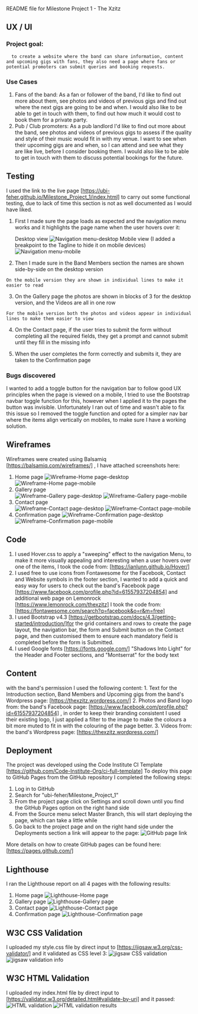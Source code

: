 README file for Milestone Project 1 - The Xzitz

## UX / UI
### Project goal: 
      to create a website where the band can share information, content and upcoming gigs with fans, they also need a page where fans or potential promoters can submit queries and booking requests.  
### Use Cases
   1. Fans of the band: As a fan or follower of the band, I'd like to find out more about them, see photos and videos of previous gigs and find out where the next gigs are going to be and when. I would also like to be able to get in touch with them, to find out how much it would cost to book them for a private party. 
   2. Pub / Club promoters: As a pub landlord I'd like to find out more about the band, see photos and videos of previous gigs to assess if the quality and style of their music would fit in with my venue. I want to see when their upcoming gigs are and when, so I can attend and see what they are like live, before I consider booking them. I would also like to be able to get in touch with them to discuss potential bookings for the future. 
## Testing
   I used the link to the live page [https://ubi-feher.github.io/Milestone_Project_1/index.html] to carry out some functional testing, due to lack of time this section is not as well documented as I would have liked.
  1. First I made sure the page loads as expected and the navigation menu works and it highlights the page name when the user hovers over it:
      
      Desktop view
      ![Navigation menu-desktop](https://github.com/user-attachments/assets/84a0774e-a733-4759-8f70-70b910ebde53)
      Mobile view (I added a breakpoint to the Tagline to hide it on mobile devices)
      ![Navigation menu-mobile](https://github.com/user-attachments/assets/defb270d-a8de-4af8-9fb8-322a64e985b5)

  2. Then I made sure in the Band Members section the names are shown side-by-side on the desktop              version
    
    
    On the mobile version they are shown in individual lines to make it easier to read
    
  3. On the Gallery page the photos are shown in blocks of 3 for the desktop version, and the Videos are all in one row
    
    
    For the mobile version both the photos and videos appear in individual lines to make them easier to view
    
    
  4. On the Contact page, if the user tries to submit the form without completing all the required fields, they get a prompt and cannot submit until they fill in the missing info
   
  5. When the user completes the form correctly and submits it, they are taken to the Confirmation page
    
      
### Bugs discovered
   I wanted to add a toggle button for the navigation bar to follow good UX principles when the page is viewed on a mobile, I tried to use the Bootstrap navbar toggle function for this, however when I applied it to the pages the button was invisible. Unfortunately I ran out of time and wasn't able to fix this issue so I removed the toggle function and opted for a simpler nav bar where the items align vertically on mobiles, to make sure I have a working solution.
## Wireframes
Wireframes were created using Balsamiq [https://balsamiq.com/wireframes/] , I have attached screenshots here:
1. Home page
   ![Wireframe-Home page-desktop](https://github.com/user-attachments/assets/dd98c459-c669-4a98-b638-f7506576feba)
   ![Wireframe-Home page-mobile](https://github.com/user-attachments/assets/874a5ca6-2930-40c3-a1ed-db9a4981a198)
2. Gallery page   
   ![Wireframe-Gallery page-desktop](https://github.com/user-attachments/assets/66a0e961-0fef-4074-9aec-cbe2be178c18)
   ![Wireframe-Gallery page-mobile](https://github.com/user-attachments/assets/215a7277-f840-4b51-a993-50aa254baff6)
 3. Contact page  
   ![Wireframe-Contact page-desktop](https://github.com/user-attachments/assets/454493ff-89f3-4177-bfe8-7975117ad9db)
   ![Wireframe-Contact page-mobile](https://github.com/user-attachments/assets/9ade2bb0-330e-4403-b1d1-9b3089a1f776)
4. Confirmation page
   ![Wireframe-Confirmation page-desktop](https://github.com/user-attachments/assets/148eef2f-1b56-444c-94bd-dc0937342e21)
   ![Wireframe-Confirmation page-mobile](https://github.com/user-attachments/assets/963bd9c9-3b0d-4c52-8194-fa6f21725e21)

## Code
   1. I used Hover.css to apply a "sweeping" effect to the navigation Menu, to make it more visually appealing and interesting when a user hovers over one of the items, I took the code from:  [https://ianlunn.github.io/Hover/]
   2. I used free to use icons from Fontawesome for the Facebook, Contact and Website symbols in the footer section, I wanted to add a quick and easy way for users to check out the band's Facebook page [https://www.facebook.com/profile.php?id=61557937204854] and additional web page on Lemonrock [https://www.lemonrock.com/thexzitz] I took the code from:
  [https://fontawesome.com/search?q=facebook&o=r&m=free]
   3. I used Bootstrap v4.3 [https://getbootstrap.com/docs/4.3/getting-started/introduction/]for the grid containers and rows to create the page layout, the navigation bar, the form and Submit button on the Contact page, and then customised them to ensure each mandatory field is completed before the form is Submitted.
   4. I used Google fonts [https://fonts.google.com/] "Shadows Into Light" for the Header and Footer sections, and "Montserrat" for the body text
  
  
## Content
 with the band's permission I used the following content:
    1. Text for the Introduction section, Band Members and Upcoming gigs from the band's Wordpress page: [https://thexzitz.wordpress.com/]
    2. Photos and Band logo from: the band's Facebook page: [https://www.facebook.com/profile.php?id=61557937204854] , in order to keep their branding consistent I used their existing logo, I just applied a filter to the image to make the colours a bit more muted to fit in with the colouring of the page better. 
    3. Videos from: the band's Wordpress page: [https://thexzitz.wordpress.com/]

## Deployment
   The project was developed using the Code Institute CI Template [https://github.com/Code-Institute-Org/ci-full-template]
   To deploy this page to GitHub Pages from the GitHub repository  I completed the following steps:
   1. Log in to GitHub
   2. Search for "ubi-feher/Milestone_Project_1"
   3. From the project page click on Settings and scroll down until you find the GitHub Pages option on the right hand side
   4. From the Source menu select Master Branch, this will start deploying the page, which can take a little while
   5. Go back to the project page and on the right hand side under the Deployments section a link will appear to the page:
      ![GitHub page link](https://github.com/user-attachments/assets/c57749ad-251f-4703-b36d-426f3ad7a2a6)

   More details on how to create GitHub pages can be found here: [https://pages.github.com/]
## Lighthouse
   I ran the Lighthouse report on all 4 pages with the following results:
   1. Home page
      ![Lighthouse-Home page](https://github.com/user-attachments/assets/2ff67d9b-dd97-43e6-907d-e4017009bdd8)
   2. Gallery page
      ![Lighthouse-Gallery page](https://github.com/user-attachments/assets/888fc19b-5997-44d2-a3ff-f4d10997144c)
   3. Contact page
      ![Lighthouse-Contact page](https://github.com/user-attachments/assets/0fbc7056-8037-4c30-a15f-5bc09afa8ead)
   4. Confirmation page
      ![Lighthouse-Confirmation page](https://github.com/user-attachments/assets/8dec5fc3-d0fa-4602-ae88-5176f760bd60)

## W3C CSS Validation
   I uploaded my style.css file by direct input to [https://jigsaw.w3.org/css-validator/] and it validated as CSS level 3:
   ![jigsaw CSS validation](https://github.com/user-attachments/assets/90e931a5-2215-4a49-bb5e-6286e9629a86)
   ![jigsaw validation info](https://github.com/user-attachments/assets/3ff97d20-1b25-4b19-8ea0-975c4e095933)
## W3C HTML Validation
   I uploaded my index.html file by direct input to [https://validator.w3.org/detailed.html#validate-by-uri] and it passed:
   ![HTML validation](https://github.com/user-attachments/assets/85e66e00-6854-404c-a3f9-8deff45cbec4)
   ![HTML validation results](https://github.com/user-attachments/assets/ac586a45-2fff-4def-877d-366e6bcfd464)



